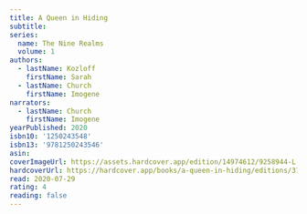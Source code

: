 ```yaml
---
title: A Queen in Hiding
subtitle:
series:
  name: The Nine Realms
  volume: 1
authors:
  - lastName: Kozloff
    firstName: Sarah
  - lastName: Church
    firstName: Imogene
narrators:
  - lastName: Church
    firstName: Imogene
yearPublished: 2020
isbn10: '1250243548'
isbn13: '9781250243546'
asin:
coverImageUrl: https://assets.hardcover.app/edition/14974612/9258944-L.jpg
hardcoverUrl: https://hardcover.app/books/a-queen-in-hiding/editions/31497110
read: 2020-07-29
rating: 4
reading: false
---
```

